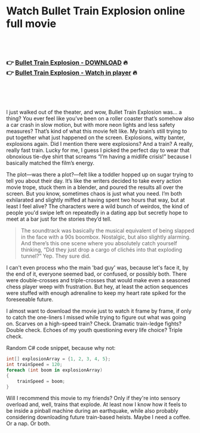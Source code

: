 <h1>Watch Bullet Train Explosion online full movie</h1>


<br><br>

<h3>👉 <a href="https://Jasons-waggsabano1977.github.io/tudnahilml/">Bullet Train Explosion - DOWNLOAD</a> 🔥<br>
👉 <a href="https://Jasons-waggsabano1977.github.io/tudnahilml/">Bullet Train Explosion - Watch in player</a> 🔥
</h3>



<br><br><br>


I just walked out of the theater, and wow, Bullet Train Explosion was... a thing? You ever feel like you’ve been on a roller coaster that’s somehow also a car crash in slow motion, but with more neon lights and less safety measures? That’s kind of what this movie felt like. My brain’s still trying to put together what just happened on the screen. Explosions, witty banter, explosions again. Did I mention there were explosions? And a train? A really, really fast train. Lucky for me, I guess I picked the perfect day to wear that obnoxious tie-dye shirt that screams “I’m having a midlife crisis!” because I basically matched the film’s energy. 

The plot—was there a plot?—felt like a toddler hopped up on sugar trying to tell you about their day. It’s like the writers decided to take every action movie trope, stuck them in a blender, and poured the results all over the screen. But you know, sometimes chaos is just what you need. I’m both exhilarated and slightly miffed at having spent two hours that way, but at least I feel alive? The characters were a wild bunch of weirdos, the kind of people you'd swipe left on repeatedly in a dating app but secretly hope to meet at a bar just for the stories they’d tell. 

> The soundtrack was basically the musical equivalent of being slapped in the face with a 90s boombox. Nostalgic, but also slightly alarming. And there’s this one scene where you absolutely catch yourself thinking, “Did they just drop a cargo of clichés into that exploding tunnel?” Yep. They sure did.

I can't even process who the main 'bad guy' was, because let's face it, by the end of it, everyone seemed bad, or confused, or possibly both. There were double-crosses and triple-crosses that would make even a seasoned chess player weep with frustration. But hey, at least the action sequences were stuffed with enough adrenaline to keep my heart rate spiked for the foreseeable future.

I almost want to download the movie just to watch it frame by frame, if only to catch the one-liners I missed while trying to figure out what was going on. Scarves on a high-speed train? Check. Dramatic train-ledge fights? Double check. Echoes of my youth questioning every life choice? Triple check.

Random C# code snippet, because why not:
```csharp
int[] explosionArray = {1, 2, 3, 4, 5};
int trainSpeed = 120;
foreach (int boom in explosionArray)
{
    trainSpeed = boom;
}
```

Will I recommend this movie to my friends? Only if they're into sensory overload and, well, trains that explode. At least now I know how it feels to be inside a pinball machine during an earthquake, while also probably considering downloading future train-based heists. Maybe I need a coffee. Or a nap. Or both.
